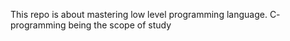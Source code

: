 This repo is about mastering low level programming language. C- programming being the scope of study
